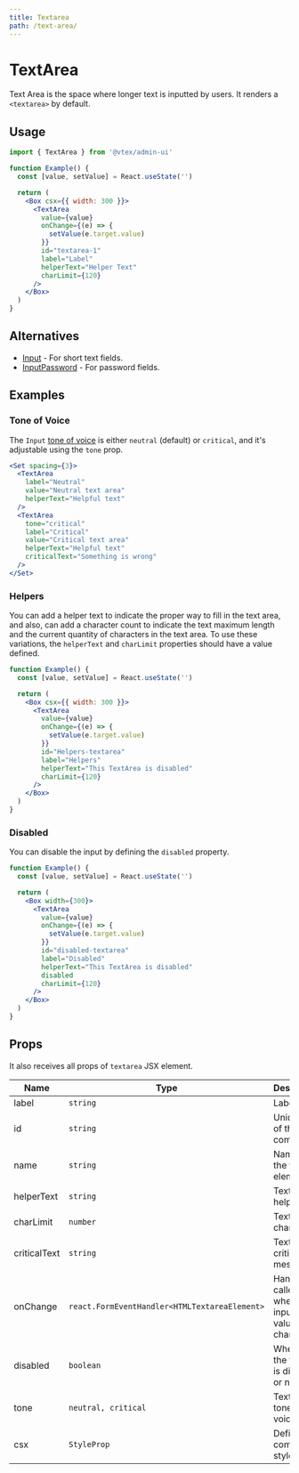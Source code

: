 ```yaml
---
title: Textarea
path: /text-area/
---
```


# TextArea

Text Area is the space where longer text is inputted by users. It renders a `<textarea>` by default.

## Usage

```jsx isStatic
import { TextArea } from '@vtex/admin-ui'

function Example() {
  const [value, setValue] = React.useState('')

  return (
    <Box csx={{ width: 300 }}>
      <TextArea
        value={value}
        onChange={(e) => {
          setValue(e.target.value)
        }}
        id="textarea-1"
        label="Label"
        helperText="Helper Text"
        charLimit={120}
      />
    </Box>
  )
}
```

## Alternatives

- [Input](/input/) - For short text fields.
- [InputPassword](/input-password/) - For password fields.

## Examples

### Tone of Voice

The `Input` [tone of voice](/foundations/colors/#tones) is either `neutral` (default) or `critical`, and it's adjustable using the `tone` prop.

```jsx
<Set spacing={3}>
  <TextArea
    label="Neutral"
    value="Neutral text area"
    helperText="Helpful text"
  />
  <TextArea
    tone="critical"
    label="Critical"
    value="Critical text area"
    helperText="Helpful text"
    criticalText="Something is wrong"
  />
</Set>
```

### Helpers

You can add a helper text to indicate the proper way to fill in the text area, and also, can add a character count to indicate the text maximum length and the current quantity of characters in the text area. To use these variations, the `helperText` and `charLimit` properties should have a value defined.

```jsx
function Example() {
  const [value, setValue] = React.useState('')

  return (
    <Box csx={{ width: 300 }}>
      <TextArea
        value={value}
        onChange={(e) => {
          setValue(e.target.value)
        }}
        id="Helpers-textarea"
        label="Helpers"
        helperText="This TextArea is disabled"
        charLimit={120}
      />
    </Box>
  )
}
```

### Disabled

You can disable the input by defining the `disabled` property.

```jsx
function Example() {
  const [value, setValue] = React.useState('')

  return (
    <Box width={300}>
      <TextArea
        value={value}
        onChange={(e) => {
          setValue(e.target.value)
        }}
        id="disabled-textarea"
        label="Disabled"
        helperText="This TextArea is disabled"
        disabled
        charLimit={120}
      />
    </Box>
  )
}
```

## Props

It also receives all props of `textarea` JSX element.

| Name         | Type                                          | Description                                  | Required | Default   |
| ------------ | --------------------------------------------- | -------------------------------------------- | -------- | --------- |
| label        | `string`                                      | Label text                                   | ✅       | -         |
| id           | `string`                                      | Unique id of the component                   | ✅       | -         |
| name         | `string`                                      | Name of the textarea element.                | 🚫       | -         |
| helperText   | `string`                                      | TextArea helper text                         | 🚫       | -         |
| charLimit    | `number`                                      | TextArea char limit                          | 🚫       | -         |
| criticalText | `string`                                      | TextArea critical message                    | 🚫       | -         |
| onChange     | `react.FormEventHandler<HTMLTextareaElement>` | Handler called when the inputs value changes | 🚫       | -         |
| disabled     | `boolean`                                     | Whether the textarea is disabled or not      | 🚫       | `false`   |
| tone         | `neutral, critical`                           | TextArea's tone of voice                     | 🚫       | `neutral` |
| csx          | `StyleProp`                                   | Defines component styles                     | 🚫       | `{}`      |
